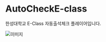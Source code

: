 # AutoCheckE-class

한성대학교 E-Class 자동출석체크 플레이어입니다.



![이미지](https://user-images.githubusercontent.com/79839332/140381526-322168fb-ec95-4414-94a1-dbf7a94a393a.jpg)
